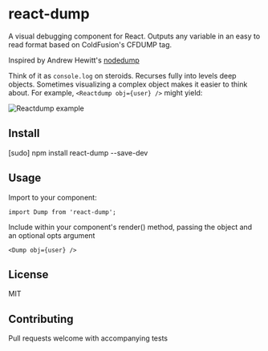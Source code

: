 # react-dump
A visual debugging component for React. Outputs any variable in an easy to read format based on ColdFusion's CFDUMP tag.

Inspired by Andrew Hewitt's [nodedump](https://github.com/ragamufin/nodedump)

Think of it as `console.log` on steroids. Recurses fully into levels deep objects.
Sometimes visualizing a complex object makes it easier to think about.
For example, ```<Reactdump obj={user} />``` might yield:

![Reactdump example](https://raw.github.com/ragamufin/nodedump/master/images_for_readme/nodedump-user.png "Reactdump of variable 'user'")

Install
-------
[sudo] npm install react-dump --save-dev

Usage
-----
Import to your component:

```import Dump from 'react-dump';```

Include within your component's render() method, passing the object and an optional opts argument

```<Dump obj={user} />```

License
-------
MIT

Contributing
------------
Pull requests welcome with accompanying tests
